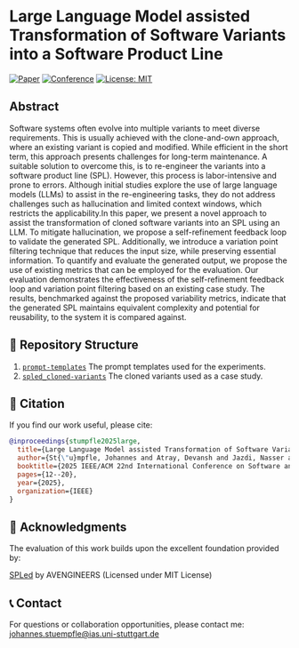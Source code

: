 # Large Language Model assisted Transformation of Software Variants into a Software Product Line

[![Paper](https://img.shields.io/badge/paper-IEEE%20Xplore-blue.svg)](https://ieeexplore.ieee.org/document/11024511)
[![Conference](https://img.shields.io/badge/conference-ICSR%202025-red.svg)](https://conf.researchr.org/home/icsr-2025)
[![License: MIT](https://img.shields.io/badge/License-MIT-yellow.svg)](https://opensource.org/licenses/MIT)

## Abstract
Software systems often evolve into multiple variants to meet diverse requirements. This is usually achieved with the clone-and-own approach, where an existing variant is copied and modified. While efficient in the short term, this approach presents challenges for long-term maintenance. A suitable solution to overcome this, is to re-engineer the variants into a software product line (SPL). However, this process is labor-intensive and prone to errors. Although initial studies explore the use of large language models (LLMs) to assist in the re-engineering tasks, they do not address challenges such as hallucination and limited context windows, which restricts the applicability.In this paper, we present a novel approach to assist the transformation of cloned software variants into an SPL using an LLM. To mitigate hallucination, we propose a self-refinement feedback loop to validate the generated SPL. Additionally, we introduce a variation point filtering technique that reduces the input size, while preserving essential information. To quantify and evaluate the generated output, we propose the use of existing metrics that can be employed for the evaluation. Our evaluation demonstrates the effectiveness of the self-refinement feedback loop and variation point filtering based on an existing case study. The results, benchmarked against the proposed variability metrics, indicate that the generated SPL maintains equivalent complexity and potential for reusability, to the system it is compared against.

## 📁 Repository Structure

1. [`prompt-templates`](prompt-templates) The prompt templates used for the experiments.
2. [`spled_cloned-variants`](spled_cloned-variants) The cloned variants used as a case study.


## 📖 Citation
If you find our work useful, please cite:

```bibtex
@inproceedings{stumpfle2025large,
  title={Large Language Model assisted Transformation of Software Variants into a Software Product Line},
  author={St{\"u}mpfle, Johannes and Atray, Devansh and Jazdi, Nasser and Weyrich, Michael},
  booktitle={2025 IEEE/ACM 22nd International Conference on Software and Systems Reuse (ICSR)},
  pages={12--20},
  year={2025},
  organization={IEEE}
}
```

## 🙏 Acknowledgments

The evaluation of this work builds upon the excellent foundation provided by:

[SPLed](https://github.com/avengineers/SPLed) by AVENGINEERS (Licensed under MIT License)


## 📞 Contact

For questions or collaboration opportunities, please contact me: johannes.stuempfle@ias.uni-stuttgart.de

